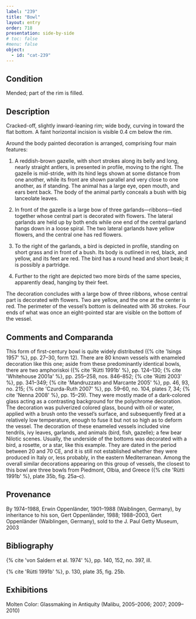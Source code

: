 ```yaml
---
label: "239"
title: "Bowl"
layout: entry
order: 718
presentation: side-by-side
# toc: false
#menu: false 
object:
  - id: "cat-239"
---
```


## Condition

Mended; part of the rim is filled.

## Description

Cracked-off, slightly inward-leaning rim; wide body, curving in toward the flat bottom. A faint horizontal incision is visible 0.4 cm below the rim.

Around the body painted decoration is arranged, comprising four main features:

1. A reddish-brown gazelle, with short strokes along its belly and long, nearly straight antlers, is presented in profile, moving to the right. The gazelle is mid-stride, with its hind legs shown at some distance from one another, while its front are shown parallel and very close to one another, as if standing. The animal has a large eye, open mouth, and ears bent back. The body of the animal partly conceals a bush with big lanceolate leaves.

2. In front of the gazelle is a large bow of three garlands—ribbons—tied together whose central part is decorated with flowers. The lateral garlands are held up by both ends while one end of the central garland hangs down in a loose spiral. The two lateral garlands have yellow flowers, and the central one has red flowers.

3. To the right of the garlands, a bird is depicted in profile, standing on short grass and in front of a bush. Its body is outlined in red, black, and yellow, and its feet are red. The bird has a round head and short beak; it is possibly a partridge.

4. Further to the right are depicted two more birds of the same species, apparently dead, hanging by their feet.

The decoration concludes with a large bow of three ribbons, whose central part is decorated with flowers. Two are yellow, and the one at the center is red. The perimeter of the vessel’s bottom is delineated with 36 strokes. Four ends of what was once an eight-pointed star are visible on the bottom of the vessel.

## Comments and Comparanda

This form of first-century bowl is quite widely distributed ({% cite 'Isings 1957' %}, pp. 27–30, form 12). There are 80 known vessels with enameled decoration like this one; aside from these predominantly identical bowls, there are two amphoriskoi ({% cite 'Rütti 1991b' %}, pp. 124–130; {% cite 'Whitehouse 2001a' %}, pp. 255–258, nos. 846–852; {% cite 'Rütti 2003' %}, pp. 341–349; {% cite 'Mandruzzato and Marcante 2005' %}, pp. 46, 93, no. 215; {% cite 'Czurda-Ruth 2007' %}, pp. 59–60, no. 104, plates 7, 34; {% cite 'Nenna 2008' %}, pp. 15–29). They were mostly made of a dark-colored glass acting as a contrasting background for the polychrome decoration. The decoration was pulverized colored glass, bound with oil or water, applied with a brush onto the vessel’s surface, and subsequently fired at a relatively low temperature, enough to fuse it but not so high as to deform the vessel. The decoration of these enameled vessels included vine tendrils, ivy leaves, garlands, and animals (bird, fish, gazelle); a few bear Nilotic scenes. Usually, the underside of the bottoms was decorated with a bird, a rosette, or a star, like this example. They are dated in the period between 20 and 70 CE, and it is still not established whether they were produced in Italy or, less probably, in the eastern Mediterranean. Among the overall similar decorations appearing on this group of vessels, the closest to this bowl are three bowls from Piedmont, Olbia, and Greece ({% cite 'Rütti 1991b' %}, plate 35b, fig. 25a–c).

## Provenance

By 1974–1988, Erwin Oppenländer, 1901–1988 (Waiblingen, Germany), by inheritance to his son, Gert Oppenländer, 1988; 1988–2003, Gert Oppenländer (Waiblingen, Germany), sold to the J. Paul Getty Museum, 2003

## Bibliography

{% cite 'von Saldern et al. 1974' %}, pp. 140, 152, no. 397, ill.

{% cite 'Rütti 1991b' %}, p. 130, plate 35, fig. 25b.

## Exhibitions

Molten Color: Glassmaking in Antiquity (Malibu, 2005–2006; 2007; 2009–2010)